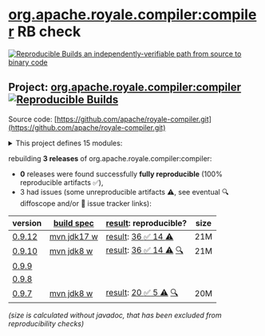 [org.apache.royale.compiler:compiler](https://central.sonatype.com/artifact/org.apache.royale.compiler/compiler/versions) RB check
=======

[![Reproducible Builds](https://reproducible-builds.org/images/logos/rb.svg) an independently-verifiable path from source to binary code](https://reproducible-builds.org/)

## Project: [org.apache.royale.compiler:compiler](https://central.sonatype.com/artifact/org.apache.royale.compiler/compiler/versions) [![Reproducible Builds](https://img.shields.io/endpoint?url=https://raw.githubusercontent.com/jvm-repo-rebuild/reproducible-central/master/content/org/apache/royale/compiler/badge.json)](https://github.com/jvm-repo-rebuild/reproducible-central/blob/master/content/org/apache/royale/compiler/README.md)

Source code: [https://github.com/apache/royale-compiler.git](https://github.com/apache/royale-compiler.git)

<details><summary>This project defines 15 modules:</summary>

* [org.apache.royale.compiler:compiler](https://central.sonatype.com/artifact/org.apache.royale.compiler/compiler/overview)
* [org.apache.royale.compiler:compiler-common](https://central.sonatype.com/artifact/org.apache.royale.compiler/compiler-common/overview)
* [org.apache.royale.compiler:compiler-externc](https://central.sonatype.com/artifact/org.apache.royale.compiler/compiler-externc/overview)
* [org.apache.royale.compiler:compiler-jx](https://central.sonatype.com/artifact/org.apache.royale.compiler/compiler-jx/overview)
* [org.apache.royale.compiler:compiler-playerglobalc](https://central.sonatype.com/artifact/org.apache.royale.compiler/compiler-playerglobalc/overview)
* [org.apache.royale.compiler:compiler-test-utils](https://central.sonatype.com/artifact/org.apache.royale.compiler/compiler-test-utils/overview)
* [org.apache.royale.compiler:debugger](https://central.sonatype.com/artifact/org.apache.royale.compiler/debugger/overview)
* [org.apache.royale.compiler:flex-compiler-oem](https://central.sonatype.com/artifact/org.apache.royale.compiler/flex-compiler-oem/overview)
* [org.apache.royale.compiler:formatter](https://central.sonatype.com/artifact/org.apache.royale.compiler/formatter/overview)
* [org.apache.royale.compiler:linter](https://central.sonatype.com/artifact/org.apache.royale.compiler/linter/overview)
* [org.apache.royale.compiler:royale-ant-tasks](https://central.sonatype.com/artifact/org.apache.royale.compiler/royale-ant-tasks/overview)
* [org.apache.royale.compiler:royale-compiler-parent](https://central.sonatype.com/artifact/org.apache.royale.compiler/royale-compiler-parent/overview)
* [org.apache.royale.compiler:royale-maven-plugin](https://central.sonatype.com/artifact/org.apache.royale.compiler/royale-maven-plugin/overview)
* [org.apache.royale.compiler:royaleunit-ant-tasks](https://central.sonatype.com/artifact/org.apache.royale.compiler/royaleunit-ant-tasks/overview)
* [org.apache.royale.compiler:swfutils](https://central.sonatype.com/artifact/org.apache.royale.compiler/swfutils/overview)
</details>

rebuilding **3 releases** of org.apache.royale.compiler:compiler:
- **0** releases were found successfully **fully reproducible** (100% reproducible artifacts :white_check_mark:),
- 3 had issues (some unreproducible artifacts :warning:, see eventual :mag: diffoscope and/or :memo: issue tracker links):

| version | [build spec](/BUILDSPEC.md) | [result](https://reproducible-builds.org/docs/jvm/): reproducible? | size |
| -- | --------- | ------ | -- |
| [0.9.12](https://central.sonatype.com/artifact/org.apache.royale.compiler/compiler/0.9.12/pom) | [mvn jdk17 w](royale-compiler-0.9.12.buildspec) | [result](royale-maven-plugin-0.9.12.buildinfo): [36 :white_check_mark:  14 :warning:](royale-maven-plugin-0.9.12.buildcompare) | 21M |
| [0.9.10](https://central.sonatype.com/artifact/org.apache.royale.compiler/compiler/0.9.10/pom) | [mvn jdk8 w](royale-compiler-0.9.10.buildspec) | [result](royale-maven-plugin-0.9.10.buildinfo): [36 :white_check_mark:  14 :warning:](royale-maven-plugin-0.9.10.buildcompare) [:mag:](royale-maven-plugin-0.9.10.diffoscope) | 21M |
| [0.9.9](https://central.sonatype.com/artifact/org.apache.royale.compiler/compiler/0.9.9/pom) | | | |
| [0.9.8](https://central.sonatype.com/artifact/org.apache.royale.compiler/compiler/0.9.8/pom) | | | |
| [0.9.7](https://central.sonatype.com/artifact/org.apache.royale.compiler/compiler/0.9.7/pom) | [mvn jdk8 w](royale-compiler-0.9.7.buildspec) | [result](royale-maven-plugin-0.9.7.buildinfo): [20 :white_check_mark:  5 :warning:](royale-maven-plugin-0.9.7.buildcompare) [:mag:](royale-maven-plugin-0.9.7.diffoscope) | 20M |

<i>(size is calculated without javadoc, that has been excluded from reproducibility checks)</i>
